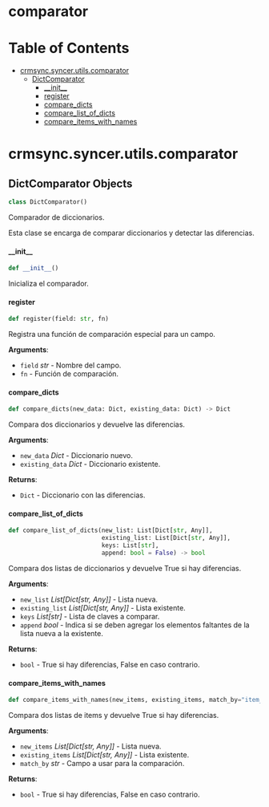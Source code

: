# comparator
# Table of Contents

* [crmsync.syncer.utils.comparator](#crmsync.syncer.utils.comparator)
  * [DictComparator](#crmsync.syncer.utils.comparator.DictComparator)
    * [\_\_init\_\_](#crmsync.syncer.utils.comparator.DictComparator.__init__)
    * [register](#crmsync.syncer.utils.comparator.DictComparator.register)
    * [compare\_dicts](#crmsync.syncer.utils.comparator.DictComparator.compare_dicts)
    * [compare\_list\_of\_dicts](#crmsync.syncer.utils.comparator.DictComparator.compare_list_of_dicts)
    * [compare\_items\_with\_names](#crmsync.syncer.utils.comparator.DictComparator.compare_items_with_names)

<a id="crmsync.syncer.utils.comparator"></a>

# crmsync.syncer.utils.comparator

<a id="crmsync.syncer.utils.comparator.DictComparator"></a>

## DictComparator Objects

```python
class DictComparator()
```

Comparador de diccionarios.

Esta clase se encarga de comparar diccionarios y detectar las diferencias.

<a id="crmsync.syncer.utils.comparator.DictComparator.__init__"></a>

#### \_\_init\_\_

```python
def __init__()
```

Inicializa el comparador.

<a id="crmsync.syncer.utils.comparator.DictComparator.register"></a>

#### register

```python
def register(field: str, fn)
```

Registra una función de comparación especial para un campo.

**Arguments**:

- `field` _str_ - Nombre del campo.
- `fn` - Función de comparación.

<a id="crmsync.syncer.utils.comparator.DictComparator.compare_dicts"></a>

#### compare\_dicts

```python
def compare_dicts(new_data: Dict, existing_data: Dict) -> Dict
```

Compara dos diccionarios y devuelve las diferencias.

**Arguments**:

- `new_data` _Dict_ - Diccionario nuevo.
- `existing_data` _Dict_ - Diccionario existente.
  

**Returns**:

- `Dict` - Diccionario con las diferencias.

<a id="crmsync.syncer.utils.comparator.DictComparator.compare_list_of_dicts"></a>

#### compare\_list\_of\_dicts

```python
def compare_list_of_dicts(new_list: List[Dict[str, Any]],
                          existing_list: List[Dict[str, Any]],
                          keys: List[str],
                          append: bool = False) -> bool
```

Compara dos listas de diccionarios y devuelve True si hay diferencias.

**Arguments**:

- `new_list` _List[Dict[str, Any]]_ - Lista nueva.
- `existing_list` _List[Dict[str, Any]]_ - Lista existente.
- `keys` _List[str]_ - Lista de claves a comparar.
- `append` _bool_ - Indica si se deben agregar los elementos faltantes de la lista nueva a la existente.
  

**Returns**:

- `bool` - True si hay diferencias, False en caso contrario.

<a id="crmsync.syncer.utils.comparator.DictComparator.compare_items_with_names"></a>

#### compare\_items\_with\_names

```python
def compare_items_with_names(new_items, existing_items, match_by="item_code")
```

Compara dos listas de items y devuelve True si hay diferencias.

**Arguments**:

- `new_items` _List[Dict[str, Any]]_ - Lista nueva.
- `existing_items` _List[Dict[str, Any]]_ - Lista existente.
- `match_by` _str_ - Campo a usar para la comparación.
  

**Returns**:

- `bool` - True si hay diferencias, False en caso contrario.

